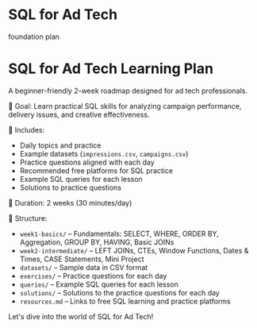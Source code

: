 # SQL for Ad Tech 
foundation plan

# SQL for Ad Tech Learning Plan

A beginner-friendly 2-week roadmap designed for ad tech professionals.

🎯 Goal: Learn practical SQL skills for analyzing campaign performance, delivery issues, and creative effectiveness.

📘 Includes:
- Daily topics and practice
- Example datasets (`impressions.csv`, `campaigns.csv`)
- Practice questions aligned with each day
- Recommended free platforms for SQL practice
- Example SQL queries for each lesson
- Solutions to practice questions

📅 Duration: 2 weeks (30 minutes/day)

📁 Structure:
- `week1-basics/` – Fundamentals: SELECT, WHERE, ORDER BY, Aggregation, GROUP BY, HAVING, Basic JOINs
- `week2-intermediate/` – LEFT JOINs, CTEs, Window Functions, Dates & Times, CASE Statements, Mini Project
- `datasets/` – Sample data in CSV format
- `exercises/` – Practice questions for each day
- `queries/` – Example SQL queries for each lesson
- `solutions/` – Solutions to the practice questions for each day
- `resources.md` – Links to free SQL learning and practice platforms

Let's dive into the world of SQL for Ad Tech!